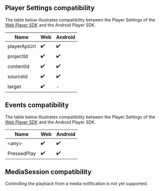 ## Player Settings compatibility

The table below illustrates compatibility between the Player Settings of the [Web Player SDK](https://github.com/beyondwords-io/player) and the Android Player SDK.

| Name                      | Web               | Android     |
|---------------------------|-------------------|-------------|
| playerApiUrl              |:heavy_check_mark: |:heavy_check_mark: |
| projectId                 |:heavy_check_mark: |:heavy_check_mark: |
| contentId                 |:heavy_check_mark: |:heavy_check_mark: |
| sourceId                  |:heavy_check_mark: |:heavy_check_mark: |
| target                    |:heavy_check_mark: |-                  |

## Events compatibility

The table below illustrates compatibility between the Player Settings of the [Web Player SDK](https://github.com/beyondwords-io/player) and the Android Player SDK.

| Name                      | Web               | Android     |
|---------------------------|-------------------|-------------|
| \<any\>                     |:heavy_check_mark: |:heavy_check_mark: |
| PressedPlay               |:heavy_check_mark: |:heavy_check_mark: |

## MediaSession compatibility

Controlling the playback from a media notification is not yet supported.
